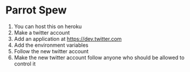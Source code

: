 # Parrot Spew

1. You can host this on heroku
1. Make a twitter account
1. Add an application at https://dev.twitter.com
1. Add the environment variables
1. Follow the new twitter account
1. Make the new twitter account follow anyone who should be allowed to control it

